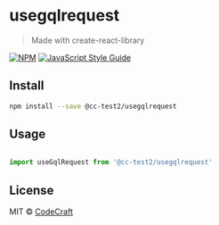 # usegqlrequest

> Made with create-react-library

[![NPM](https://img.shields.io/npm/v/@cc-test2/usegqlrequest.svg)](https://www.npmjs.com/package/@cc-test2/usegqlrequest) [![JavaScript Style Guide](https://img.shields.io/badge/code_style-standard-brightgreen.svg)](https://standardjs.com)

## Install

```bash
npm install --save @cc-test2/usegqlrequest
```

## Usage

```jsx

import useGqlRequest from '@cc-test2/usegqlrequest'

```

## License

MIT © [CodeCraft](https://github.com/CodeCraft)
